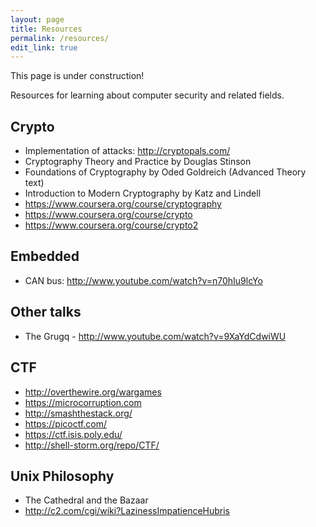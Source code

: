 ```yaml
---
layout: page
title: Resources
permalink: /resources/
edit_link: true
---
```


<span class="notice">This page is under construction!</span>

Resources for learning about computer security and related fields.

## Crypto 
  - Implementation of attacks: <http://cryptopals.com/>
  - Cryptography Theory and Practice by Douglas Stinson
  - Foundations of Cryptography by Oded Goldreich (Advanced Theory text)
  - Introduction to Modern Cryptography by Katz and Lindell
  - <https://www.coursera.org/course/cryptography>
  - <https://www.coursera.org/course/crypto>
  - <https://www.coursera.org/course/crypto2>

## Embedded
  - CAN bus: <http://www.youtube.com/watch?v=n70hIu9lcYo>

## Other talks
  - The Grugq - <http://www.youtube.com/watch?v=9XaYdCdwiWU>

## CTF
  - <http://overthewire.org/wargames>
  - <https://microcorruption.com>
  - <http://smashthestack.org/>
  - <https://picoctf.com/>
  - <https://ctf.isis.poly.edu/>
  - <http://shell-storm.org/repo/CTF/>

## Unix Philosophy
  - The Cathedral and the Bazaar
  - <http://c2.com/cgi/wiki?LazinessImpatienceHubris>

